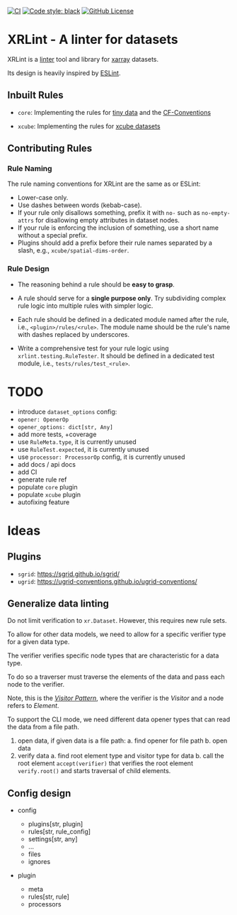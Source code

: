 [![CI](https://github.com/bcdev/xrlint/actions/workflows/tests.yml/badge.svg)](https://github.com/bcdev/xrlint/actions/workflows/tests.yml)
[![Code style: black](https://img.shields.io/badge/code%20style-black-000000.svg)](https://github.com/psf/black)
[![GitHub License](https://img.shields.io/github/license/bcdev/xrlint)](https://github.com/bcdev/xrlint)

# XRLint - A linter for datasets


XRLint is a [linter](https://en.wikipedia.org/wiki/Lint_(software)) 
tool and library for [xarray]() datasets.

Its design is heavily inspired by [ESLint](https://eslint.org/).

## Inbuilt Rules

- `core`: Implementing the rules for
  [tiny data](https://tutorial.xarray.dev/intermediate/data_cleaning/05.1_intro.html)
  and the 
  [CF-Conventions](https://cfconventions.org/cf-conventions/cf-conventions.html)

- `xcube`: Implementing the rules for 
  [xcube datasets](https://xcube.readthedocs.io/en/latest/cubespec.html)

## Contributing Rules

### Rule Naming

The rule naming conventions for XRLint are the same as or ESLint:

* Lower-case only.
* Use dashes between words (kebab-case).
* If your rule only disallows something, 
  prefix it with `no-` such as `no-empty-attrs` for disallowing 
  empty attributes in dataset nodes.
* If your rule is enforcing the inclusion of something, 
  use a short name without a special prefix.
* Plugins should add a prefix before their rule names
  separated by a slash, e.g., `xcube/spatial-dims-order`.

### Rule Design

* The reasoning behind a rule should be **easy to grasp**. 

* A rule should serve for a **single purpose only**. Try subdividing
  complex rule logic into multiple rules with simpler logic.

* Each rule should be defined in a dedicated module named after the rule, 
  i.e., `<plugin>/rules/<rule>`. The module name should be the rule's name
  with dashes replaced by underscores. 

* Write a comprehensive test for your rule logic using 
  `xrlint.testing.RuleTester`. It should be defined in a dedicated 
  test module, i.e., `tests/rules/test_<rule>`.

# TODO

- introduce `dataset_options` config:
-   `opener: OpenerOp`
-   `opener_options: dict[str, Any]`
- add more tests, +coverage
- use `RuleMeta.type`, it is currently unused
- use `RuleTest.expected`, it is currently unused
- use `processor: ProcessorOp` config, it is currently unused
- add docs / api docs
- add CI
- generate rule ref
- populate `core` plugin
- populate `xcube` plugin
- autofixing feature

# Ideas

## Plugins

- `sgrid`: https://sgrid.github.io/sgrid/
- `ugrid`: https://ugrid-conventions.github.io/ugrid-conventions/

## Generalize data linting

Do not limit verification to `xr.Dataset`.
However, this requires new rule sets.

To allow for other data models, we need to allow 
for a specific verifier type for a given data type.

The verifier verifies specific node types
that are characteristic for a data type.

To do so a traverser must traverse the elements of the data
and pass each node to the verifier.

Note, this is the [_Visitor Pattern_](https://en.wikipedia.org/wiki/Visitor_pattern), 
where the verifier is the _Visitor_ and a node refers to _Element_.

To support the CLI mode, we need different data opener 
types that can read the data from a file path.

1. open data, if given data is a file path: 
   a. find opener for file path
   b. open data 
2. verify data
   a. find root element type and visitor type for data 
   b. call the root element `accept(verifier)` that verifies the 
      root element `verify.root()` and starts traversal of 
      child elements.


## Config design

- config
  - plugins[str, plugin] 
  - rules[str, rule_config]
  - settings[str, any]
  - ...
  - files
  - ignores

- plugin
  - meta
  - rules[str, rule]
  - processors